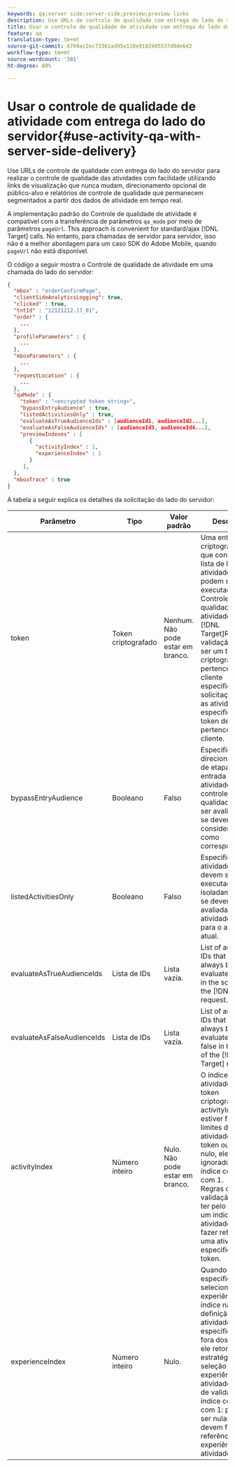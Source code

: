 ```yaml
---
keywords: qa;server side;server-side;preview;preview links
description: Use URLs de controle de qualidade com entrega do lado do servidor para realizar o controle de qualidade das atividades com facilidade utilizando links de visualização que nunca mudam, direcionamento opcional de público-alvo e relatórios de controle de qualidade que permanecem segmentados a partir dos dados de atividade em tempo real.
title: Usar o controle de qualidade de atividade com entrega do lado do servidor
feature: qa
translation-type: tm+mt
source-git-commit: 6704ac2ec73361ad95e110e9182485537d0de642
workflow-type: tm+mt
source-wordcount: '381'
ht-degree: 88%

---
```



# Usar o controle de qualidade de atividade com entrega do lado do servidor{#use-activity-qa-with-server-side-delivery}

Use URLs de controle de qualidade com entrega do lado do servidor para realizar o controle de qualidade das atividades com facilidade utilizando links de visualização que nunca mudam, direcionamento opcional de público-alvo e relatórios de controle de qualidade que permanecem segmentados a partir dos dados de atividade em tempo real.

A implementação padrão do Controle de qualidade de atividade é compatível com a transferência de parâmetros `qa_mode` por meio de parâmetros `pageUrl`. This approach is convenient for standard/ajax [!DNL Target] calls. No entanto, para chamadas de servidor para servidor, isso não é a melhor abordagem para um caso SDK do Adobe Mobile, quando `pageUrl` não está disponível.

O código a seguir mostra o Controle de qualidade de atividade em uma chamada do lado do servidor:

```json
{
  "mbox" : "orderConfirmPage",
  "clientSideAnalyticsLogging": true,
  "clicked" : true,
  "tntId" : "12121212.17_01",
  "order" : {
    ...
  },
  "profileParameters" : {
    ...
  },
  "mboxParameters" : {
    ...
  },
  "requestLocation" : {
    ...
  },
  "qaMode" : {
    "token" : "<encrypted token string>",
    "bypassEntryAudience" : true,
    "listedActivitiesOnly" : true,
    "evaluateAsTrueAudienceIds" : [audienceId1, audienceId2...],
    "evaluateAsFalseAudienceIds" : [audienceId3, audienceId4...],
    "previewIndexes" : [
       {
         "activityIndex" : 1,
         "experienceIndex" : 1
       }
     ],
  },
  "mboxTrace" : true
}
```

A tabela a seguir explica os detalhes da solicitação do lado do servidor:

| Parâmetro | Tipo | Valor padrão | Descrição |
|--- |--- |--- |--- |
| token | Token criptografado | Nenhum.<br>Não pode estar em branco. | Uma entidade criptografada que contém a lista de IDs de atividade que podem ser executadas no Controle de qualidade de atividade.<br>[!DNL Target]Regras de validação: deve ser um token criptografado pertencente ao cliente especificado na solicitação Todas as atividades especificadas no token devem pertencer ao cliente. |
| bypassEntryAudience | Booleano | Falso | Especifica se os direcionamentos de etapas de entrada de atividades de controle de qualidade devem ser avaliados ou se devem ser considerados como correspondentes. |
| listedActivitiesOnly | Booleano | Falso | Especifica se as atividades de QA devem ser executadas isoladamente ou se devem ser avaliadas como atividades ativas para o ambiente atual. |
| evaluateAsTrueAudienceIds | Lista de IDs | Lista vazia. | List of audience IDs that should always be evaluated as true in the scope of the [!DNL Target] request. |
| evaluateAsFalseAudienceIds | Lista de IDs | Lista vazia. | List of audience IDs that should always be evaluated as false in the scope of the [!DNL Target] request. |
| activityIndex | Número inteiro | Nulo.<br>Não pode estar em branco. | O índice de atividade no token criptografado. Se activityIndex estiver fora dos limites da atividade no token ou se for nulo, ele será ignorado. O índice começa com 1.<br>Regras de validação: deve ter pelo menos um índice de atividade e deve fazer referência a uma atividade especificada no token. |
| experienceIndex | Número inteiro | Nulo. | Quando especificado, seleciona uma experiência por índice na definição da atividade. Se não especificado ou fora dos limites, ele retornará à estratégia de seleção de experiência da atividade. Regras de validação - O índice começa com 1: podem ser nulas ou devem fazer referência a uma experiência na atividade. |